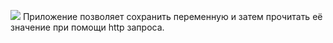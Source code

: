 ![](https://github.com/tathara/var_keeper/actions/workflows/staging.yml/badge.svg)
Приложение позволяет сохранить переменную и затем прочитать её значение при помощи http запроса.
